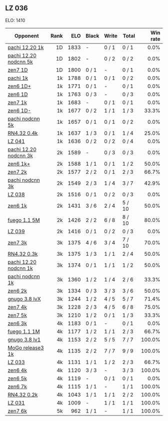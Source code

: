 ## LZ 036 ##

ELO: 1410

Opponent | Rank | ELO | Black | Write | Total | Win rate
---------|-----:|----:|-------|-------|-------|-------:
[pachi 12.20 1k](pachi%2012.20%201k.md) | 1D | 1833 | - | 0 / 1 | 0 / 1 | 0.0%
[pachi 12.20 nodcnn 5k](pachi%2012.20%20nodcnn%205k.md) | 1D | 1802 | - | 0 / 2 | 0 / 2 | 0.0%
[zen7 1D](zen7%201D.md) | 1D | 1800 | 0 / 1 | - | 0 / 1 | 0.0%
[pachi 1k](pachi%201k.md) | 1k | 1788 | 0 / 1 | 0 / 1 | 0 / 2 | 0.0%
[zen6 1D+](zen6%201D+.md) | 1k | 1771 | 0 / 1 | - | 0 / 1 | 0.0%
[zen6 1D](zen6%201D.md) | 1k | 1763 | 0 / 3 | - | 0 / 3 | 0.0%
[zen7 1k](zen7%201k.md) | 1k | 1683 | - | 0 / 1 | 0 / 1 | 0.0%
[zen6 1D-](zen6%201D-.md) | 1k | 1677 | 0 / 2 | 1 / 1 | 1 / 3 | 33.3%
[pachi nodcnn 5k](pachi%20nodcnn%205k.md) | 1k | 1657 | 0 / 1 | 0 / 1 | 0 / 2 | 0.0%
[RN4.32 0.4k](RN4.32%200.4k.md) | 1k | 1637 | 1 / 3 | 0 / 1 | 1 / 4 | 25.0%
[LZ 041](LZ%20041.md) | 1k | 1636 | 0 / 2 | 0 / 2 | 0 / 4 | 0.0%
[pachi 12.20 nodcnn 3k](pachi%2012.20%20nodcnn%203k.md) | 2k | 1589 | - | 0 / 3 | 0 / 3 | 0.0%
[zen6 1k+](zen6%201k+.md) | 2k | 1588 | 1 / 1 | 0 / 1 | 1 / 2 | 50.0%
[zen7 2k](zen7%202k.md) | 2k | 1577 | 2 / 2 | 0 / 1 | 2 / 3 | 66.7%
[pachi nodcnn 3k](pachi%20nodcnn%203k.md) | 2k | 1549 | 2 / 3 | 1 / 4 | 3 / 7 | 42.9%
[LZ 038](LZ%20038.md) | 2k | 1516 | 0 / 1 | 0 / 2 | 0 / 3 | 0.0%
[zen6 1k](zen6%201k.md) | 2k | 1431 | 3 / 6 | 2 / 4 | 5 / 10 | 50.0%
[fuego 1.1 5M](fuego%201.1%205M.md) | 2k | 1426 | 2 / 2 | 6 / 8 | 8 / 10 | 80.0%
[LZ 039](LZ%20039.md) | 2k | 1416 | 0 / 1 | 0 / 2 | 0 / 3 | 0.0%
[zen7 3k](zen7%203k.md) | 3k | 1375 | 4 / 6 | 3 / 4 | 7 / 10 | 70.0%
[RN4.32 0.3k](RN4.32%200.3k.md) | 3k | 1375 | 1 / 3 | 1 / 1 | 2 / 4 | 50.0%
[pachi 12.20 nodcnn 1k](pachi%2012.20%20nodcnn%201k.md) | 3k | 1374 | 0 / 1 | 1 / 1 | 1 / 2 | 50.0%
[pachi nodcnn 1k](pachi%20nodcnn%201k.md) | 3k | 1360 | 1 / 2 | 1 / 4 | 2 / 6 | 33.3%
[zen6 2k](zen6%202k.md) | 3k | 1334 | 0 / 3 | 3 / 3 | 3 / 6 | 50.0%
[gnugo 3.8 lvX](gnugo%203.8%20lvX.md) | 3k | 1244 | 1 / 2 | 4 / 5 | 5 / 7 | 71.4%
[zen7 4k](zen7%204k.md) | 3k | 1228 | 2 / 3 | 4 / 5 | 6 / 8 | 75.0%
[zen7 5k](zen7%205k.md) | 3k | 1210 | 1 / 2 | 0 / 1 | 1 / 3 | 33.3%
[zen6 3k](zen6%203k.md) | 4k | 1183 | 0 / 1 | - | 0 / 1 | 0.0%
[fuego 1.1 1M](fuego%201.1%201M.md) | 4k | 1177 | 1 / 2 | 1 / 1 | 2 / 3 | 66.7%
[gnugo 3.8 lv1](gnugo%203.8%20lv1.md) | 4k | 1153 | 2 / 2 | 5 / 5 | 7 / 7 | 100.0%
[MoGo release3 1k](MoGo%20release3%201k.md) | 4k | 1135 | 2 / 2 | 7 / 7 | 9 / 9 | 100.0%
[LZ 033](LZ%20033.md) | 4k | 1131 | 1 / 1 | 1 / 2 | 2 / 3 | 66.7%
[zen6 4k](zen6%204k.md) | 4k | 1120 | 3 / 3 | - | 3 / 3 | 100.0%
[zen6 5k](zen6%205k.md) | 4k | 1119 | - | 0 / 1 | 0 / 1 | 0.0%
[zen6 7k](zen6%207k.md) | 4k | 1115 | 1 / 1 | - | 1 / 1 | 100.0%
[RN4.32 0.2k](RN4.32%200.2k.md) | 4k | 1043 | 1 / 1 | 1 / 1 | 2 / 2 | 100.0%
[LZ 031](LZ%20031.md) | 4k | 1009 | - | 1 / 1 | 1 / 1 | 100.0%
[zen7 6k](zen7%206k.md) | 5k | 962 | 1 / 1 | - | 1 / 1 | 100.0%
